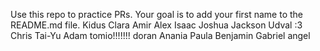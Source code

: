 Use this repo to practice PRs. Your goal is to add your first name to the README.md file.
Kidus
Clara
Amir
Alex
Isaac
Joshua
Jackson
Udval :3
Chris
Tai-Yu
Adam 
tomio!!!!!!!
doran
Anania
Paula
Benjamin
Gabriel
angel
